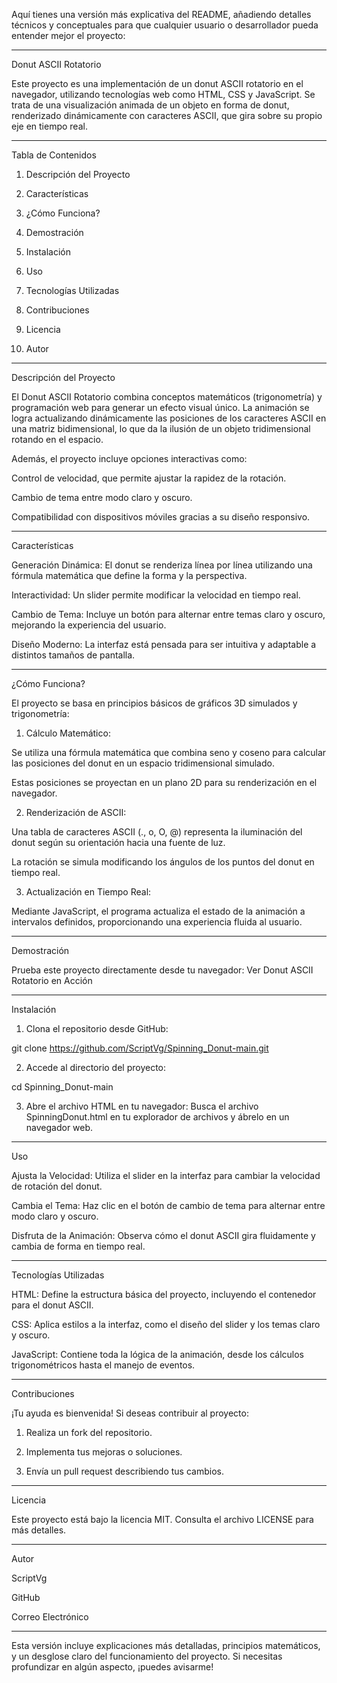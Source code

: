 Aquí tienes una versión más explicativa del README, añadiendo detalles técnicos y conceptuales para que cualquier usuario o desarrollador pueda entender mejor el proyecto:


---

Donut ASCII Rotatorio

Este proyecto es una implementación de un donut ASCII rotatorio en el navegador, utilizando tecnologías web como HTML, CSS y JavaScript. Se trata de una visualización animada de un objeto en forma de donut, renderizado dinámicamente con caracteres ASCII, que gira sobre su propio eje en tiempo real.


---

Tabla de Contenidos

1. Descripción del Proyecto


2. Características


3. ¿Cómo Funciona?


4. Demostración


5. Instalación


6. Uso


7. Tecnologías Utilizadas


8. Contribuciones


9. Licencia


10. Autor




---

Descripción del Proyecto

El Donut ASCII Rotatorio combina conceptos matemáticos (trigonometría) y programación web para generar un efecto visual único. La animación se logra actualizando dinámicamente las posiciones de los caracteres ASCII en una matriz bidimensional, lo que da la ilusión de un objeto tridimensional rotando en el espacio.

Además, el proyecto incluye opciones interactivas como:

Control de velocidad, que permite ajustar la rapidez de la rotación.

Cambio de tema entre modo claro y oscuro.

Compatibilidad con dispositivos móviles gracias a su diseño responsivo.



---

Características

Generación Dinámica: El donut se renderiza línea por línea utilizando una fórmula matemática que define la forma y la perspectiva.

Interactividad: Un slider permite modificar la velocidad en tiempo real.

Cambio de Tema: Incluye un botón para alternar entre temas claro y oscuro, mejorando la experiencia del usuario.

Diseño Moderno: La interfaz está pensada para ser intuitiva y adaptable a distintos tamaños de pantalla.



---

¿Cómo Funciona?

El proyecto se basa en principios básicos de gráficos 3D simulados y trigonometría:

1. Cálculo Matemático:

Se utiliza una fórmula matemática que combina seno y coseno para calcular las posiciones del donut en un espacio tridimensional simulado.

Estas posiciones se proyectan en un plano 2D para su renderización en el navegador.



2. Renderización de ASCII:

Una tabla de caracteres ASCII (., o, O, @) representa la iluminación del donut según su orientación hacia una fuente de luz.

La rotación se simula modificando los ángulos de los puntos del donut en tiempo real.



3. Actualización en Tiempo Real:

Mediante JavaScript, el programa actualiza el estado de la animación a intervalos definidos, proporcionando una experiencia fluida al usuario.





---

Demostración

Prueba este proyecto directamente desde tu navegador:
Ver Donut ASCII Rotatorio en Acción


---

Instalación

1. Clona el repositorio desde GitHub:

git clone https://github.com/ScriptVg/Spinning_Donut-main.git


2. Accede al directorio del proyecto:

cd Spinning_Donut-main


3. Abre el archivo HTML en tu navegador:
Busca el archivo SpinningDonut.html en tu explorador de archivos y ábrelo en un navegador web.




---

Uso

Ajusta la Velocidad: Utiliza el slider en la interfaz para cambiar la velocidad de rotación del donut.

Cambia el Tema: Haz clic en el botón de cambio de tema para alternar entre modo claro y oscuro.

Disfruta de la Animación: Observa cómo el donut ASCII gira fluidamente y cambia de forma en tiempo real.



---

Tecnologías Utilizadas

HTML: Define la estructura básica del proyecto, incluyendo el contenedor para el donut ASCII.

CSS: Aplica estilos a la interfaz, como el diseño del slider y los temas claro y oscuro.

JavaScript: Contiene toda la lógica de la animación, desde los cálculos trigonométricos hasta el manejo de eventos.



---

Contribuciones

¡Tu ayuda es bienvenida! Si deseas contribuir al proyecto:

1. Realiza un fork del repositorio.


2. Implementa tus mejoras o soluciones.


3. Envía un pull request describiendo tus cambios.




---

Licencia

Este proyecto está bajo la licencia MIT. Consulta el archivo LICENSE para más detalles.


---

Autor

ScriptVg

GitHub

Correo Electrónico



---

Esta versión incluye explicaciones más detalladas, principios matemáticos, y un desglose claro del funcionamiento del proyecto. Si necesitas profundizar en algún aspecto, ¡puedes avisarme!

